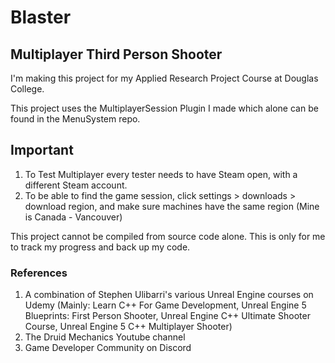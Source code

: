 # Blaster

## Multiplayer Third Person Shooter

I'm making this project for my Applied Research Project Course at Douglas College.

This project uses the MultiplayerSession Plugin I made which alone can be found in the MenuSystem repo.

## Important

1. To Test Multiplayer every tester needs to have Steam open, with a different Steam account.
2. To be able to find the game session, click settings > downloads > download region, and make sure machines have the same region (Mine is Canada - Vancouver)

This project cannot be compiled from source code alone. This is only for me to track my progress and back up my code. 

### References

1. A combination of Stephen Ulibarri's various Unreal Engine courses on Udemy (Mainly: Learn C++ For Game Development, Unreal Engine 5 Blueprints: First Person Shooter, Unreal Engine C++ Ultimate Shooter Course, Unreal Engine 5 C++ Multiplayer Shooter)
2. The Druid Mechanics Youtube channel
3. Game Developer Community on Discord